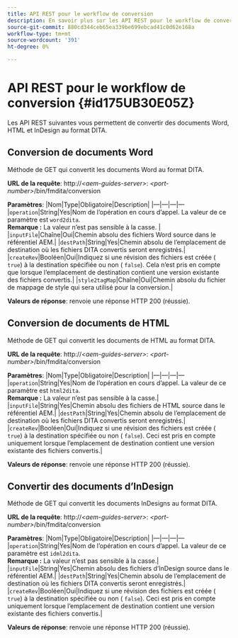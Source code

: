 ```yaml
---
title: API REST pour le workflow de conversion
description: En savoir plus sur les API REST pour le workflow de conversion
source-git-commit: 880cd344ceb65ea339be699ebcad41c0d62e168a
workflow-type: tm+mt
source-wordcount: '391'
ht-degree: 0%

---
```


# API REST pour le workflow de conversion {#id175UB30E05Z}

Les API REST suivantes vous permettent de convertir des documents Word, HTML et InDesign au format DITA.

## Conversion de documents Word

Méthode de GET qui convertit les documents Word au format DITA.

**URL de la requête**: http://*&lt;aem-guides-server>*: *&lt;port-number>*/bin/fmdita/conversion

**Paramètres**: |Nom|Type|Obligatoire|Description| |—|—|—|— |``operation``|String|Yes|Nom de l’opération en cours d’appel. La valeur de ce paramètre est ``word2dita``. <br> **Remarque :** La valeur n’est pas sensible à la casse. | |`inputFile`|Chaîne|Oui|Chemin absolu des fichiers Word source dans le référentiel AEM.| |`destPath`|String|Yes|Chemin absolu de l’emplacement de destination où les fichiers DITA convertis seront enregistrés.| |`createRev`|Booléen|Oui|Indiquez si une révision des fichiers est créée \( `true`\) à la destination spécifiée ou non \( `false`\). Cela n’est pris en compte que lorsque l’emplacement de destination contient une version existante des fichiers convertis.| |`style2tagMap`|Chaîne|Oui|Chemin absolu du fichier de mappage de style qui sera utilisé pour la conversion.|

**Valeurs de réponse**: renvoie une réponse HTTP 200 \(réussie\).

## Conversion de documents de HTML

Méthode de GET qui convertit les documents de HTML au format DITA.

**URL de la requête**: http://*&lt;aem-guides-server>*: *&lt;port-number>*/bin/fmdita/conversion

**Paramètres**: |Nom|Type|Obligatoire|Description| |—|—|—|— |`operation`|String|Yes|Nom de l’opération en cours d’appel. La valeur de ce paramètre est ``html2dita``. <br> **Remarque :** La valeur n’est pas sensible à la casse.| |`inputFile`|String|Yes|Chemin absolu des fichiers de HTML source dans le référentiel AEM.| |`destPath`|String|Yes|Chemin absolu de l’emplacement de destination où les fichiers DITA convertis seront enregistrés.| |`createRev`|Booléen|Oui|Indiquez si une révision des fichiers est créée \( `true`\) à la destination spécifiée ou non \( `false`\). Ceci est pris en compte uniquement lorsque l’emplacement de destination contient une version existante des fichiers convertis.|

**Valeurs de réponse**: renvoie une réponse HTTP 200 \(réussie\).

## Convertir des documents d’InDesign

Méthode de GET qui convertit les documents InDesigns au format DITA.

**URL de la requête**: http://*&lt;aem-guides-server>*: *&lt;port-number>*/bin/fmdita/conversion

**Paramètres**: |Nom|Type|Obligatoire|Description| |—|—|—|— |``operation``|String|Yes|Nom de l’opération en cours d’appel. La valeur de ce paramètre est ``idml2dita``. <br> **Remarque :** La valeur n’est pas sensible à la casse.| |`inputFile`|String|Yes|Chemin absolu des fichiers d’InDesign source dans le référentiel AEM.| |`destPath`|String|Yes|Chemin absolu de l’emplacement de destination où les fichiers DITA convertis seront enregistrés.| |`createRev`|Booléen|Oui|Indiquez si une révision des fichiers est créée \( `true`\) à la destination spécifiée ou non \( `false`\). Ceci est pris en compte uniquement lorsque l’emplacement de destination contient une version existante des fichiers convertis.|

**Valeurs de réponse**: renvoie une réponse HTTP 200 \(réussie\).
